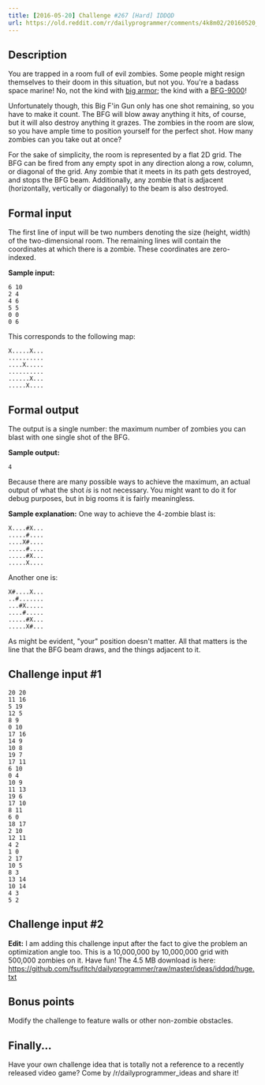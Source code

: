 ```yaml
---
title: [2016-05-20] Challenge #267 [Hard] IDDQD
url: https://old.reddit.com/r/dailyprogrammer/comments/4k8m02/20160520_challenge_267_hard_iddqd/
---
```


Description
-----------

You are trapped in a room full of evil zombies. Some people might resign
themselves to their doom in this situation, but not you. You're a badass space
marine! No, not the kind with [big armor](http://vignette1.wikia.nocookie.net/warhammer40k/images/1/13/Ultramarines_Artificer_Armour2.jpg);
the kind with a [BFG-9000](http://vignette2.wikia.nocookie.net/doom/images/d/d6/BFG9000-HellRevealed-map04.png)!

Unfortunately though, this Big F'in Gun only has one shot remaining, so you have
to make it count. The BFG will blow away anything it hits, of course, but it
will also destroy anything it grazes. The zombies in the room are slow, so you
have ample time to position yourself for the perfect shot. How many zombies can
you take out at once?

For the sake of simplicity, the room is represented by a flat 2D grid. The BFG
can be fired from any empty spot in any direction along a row, column, or
diagonal of the grid. Any zombie that it meets in its path gets destroyed, and stops
the BFG beam. Additionally, any zombie that is adjacent (horizontally, vertically
or diagonally) to the beam is also destroyed.

Formal input
------------

The first line of input will be two numbers denoting the size (height, width) of the
two-dimensional room. The remaining lines will contain the coordinates at which
there is a zombie. These coordinates are zero-indexed.

**Sample input:**

    6 10
    2 4
    4 6
    5 5
    0 0
    0 6

This corresponds to the following map:

    X.....X...
    ..........
    ....X.....
    ..........
    ......X...
    .....X....

Formal output
-------------

The output is a single number: the maximum number of zombies you can blast with
one single shot of the BFG.

**Sample output:**

    4

Because there are many possible ways to achieve the maximum, an actual output of
what the shot *is* is not necessary. You might want to do it for debug purposes,
but in big rooms it is fairly meaningless.

**Sample explanation:** One way to achieve the 4-zombie blast is:

    X....#X...
    .....#....
    ....X#....
    .....#....
    .....#X...
    .....X....

Another one is:

    X#....X...
    ..#.......
    ...#X.....
    ....#.....
    .....#X...
    .....X#...

As might be evident, "your" position doesn't matter. All that matters is the
line that the BFG beam draws, and the things adjacent to it.

Challenge input #1
---------------

    20 20
    11 16
    5 19
    12 5
    8 9
    0 10
    17 16
    14 9
    10 8
    19 7
    17 11
    6 10
    0 4
    10 9
    11 13
    19 6
    17 10
    8 11
    6 0
    18 17
    2 10
    12 11
    4 2
    1 0
    2 17
    10 5
    8 3
    13 14
    10 14
    4 3
    5 2

Challenge input #2
---------------------

**Edit:** I am adding this challenge input after the fact to give the problem an optimization angle too. This is a 10,000,000 by 10,000,000 grid with 500,000 zombies on it. Have fun! The 4.5 MB download is here: https://github.com/fsufitch/dailyprogrammer/raw/master/ideas/iddqd/huge.txt

Bonus points
------------

Modify the challenge to feature walls or other non-zombie obstacles.

Finally...
----------

Have your own challenge idea that is totally not a reference to a recently
released video game? Come by /r/dailyprogrammer_ideas and share it!
